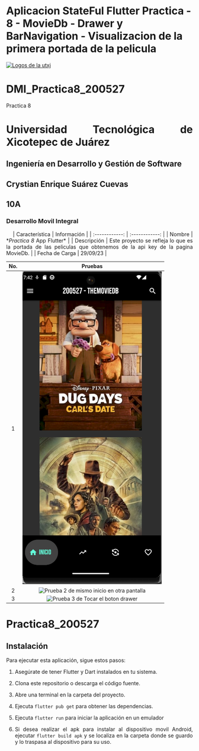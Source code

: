 # Aplicacion StateFul Flutter Practica - 8 - MovieDb - Drawer y BarNavigation - Visualizacion de la primera portada de la pelicula

[![Logos de la utxj](https://i.postimg.cc/15q3LFXF/Banner-de-Twitch-Nubes-Gamer-Chica-Morado.png)](https://postimg.cc/MvzwBvyZ)

<div align="Justify">

# DMI_Practica8_200527

Practica 8

# Universidad Tecnológica de Xicotepec de Juárez

## Ingeniería en Desarrollo y Gestión de Software

## Crystian Enrique Suárez Cuevas

## 10A

### Desarrollo Movil Integral

&nbsp;
&nbsp;
| Característica | Información |
| :------------: | :------------: |
| Nombre | \*_Practica 8_ App Flutter\* |
| Descripción | Este proyecto se refleja lo que es la portada de las peliculas que obtenemos de la api key de la pagina MovieDb. |
| Fecha de Carga | 29/09/23 |
                                                                                 

| No. |                     Pruebas                     |
| :-: | :---------------------------------------------: |
|  1  |     ![Prueba 1 de inicio a la aplicacion](https://github.com/srzzuares/dmi_moviedb_practica8_200527_flutter/blob/main/asset/pruebas/p-1.png)     |
|  2  |   ![Prueba 2 de mismo inicio en otra pantalla](https://github.com/srzzuares/dmi_moviedb_Practica7_200527_flutter/blob/main/asset/pruebas/p-2.png)   |
|  3  | ![Prueba 3 de Tocar el boton drawer](https://github.com/srzzuares/dmi_moviedb_Practica7_200527_flutter/blob/main/asset/pruebas/p-3.png) |


# Practica8_200527

## Instalación

Para ejecutar esta aplicación, sigue estos pasos:

1. Asegúrate de tener Flutter y Dart instalados en tu sistema.

2. Clona este repositorio o descarga el código fuente.

3. Abre una terminal en la carpeta del proyecto.

4. Ejecuta `flutter pub get` para obtener las dependencias.

5. Ejecuta `flutter run` para iniciar la aplicación en un emulador

6. Si desea realizar el apk para instalar al dispositivo movil Android, ejecutar `flutter build apk` y se localiza en la carpeta donde se guardo y lo traspasa al dispositivo para su uso.
